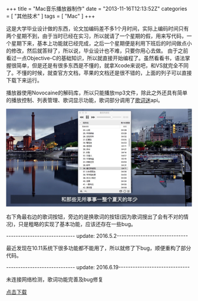 +++
title = "Mac音乐播放器制作"
date = "2013-11-16T12:13:52Z"
categories = [
    "其他技术"
]
tags = [
    "Mac"
]
+++

这是大学毕业设计做的东西，论文加编码差不多1个月时间，实际上编码时间只有两个星期不到，由于当时已经在实习，所以就请了一个星期的假，用来写代码，一个星期下来，基本上功能就已经完成，之后一个星期便是利用下班后的时间做点小的修改，然后就答辩了，所以说，毕业设计也不难，只要你用心去做。 由于之前看过一点Objective-C的基础知识，所以就直接开始编程了。虽然看看书，语法掌握很简单，但是还是有很多东西是不懂的，就拿Xcode来说吧，和VS就完全不同了。不懂的时候，就查官方文档，苹果的文档还是很不错的，上面的列子可以直接下载下来运行。<!--more-->

播放器使用Novocaine的解码库，所以只能播放mp3文件，除此之外还具有简单的播放控制、列表管理、歌词显示功能，歌词部分调用了<a href="http://geci.me" target="_blank">歌词迷</a>api。

<img src="/images/post/player.jpg"/>

右下角最右边的歌词按钮，旁边的是换歌词的按钮(因为歌词搜出了会有不对的情况)，只是粗略的实现了基本功能，应该还存在一些bug。

----------------------------- update: 2016.5.2------------------------------

最近发现在10.11系统下很多功能都不能用了，所以就修了下bug，顺便重构了部分代码。

----------------------------- update: 2016.6.19------------------------------

未连接网络检测，歌词功能完善及bug修复

<a href="http://pan.baidu.com/s/1geD09vP" target="_blank">点击下载</a>

